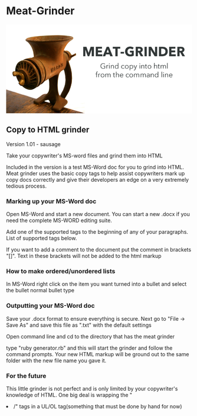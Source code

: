 Meat-Grinder
===========
<img src ="https://raw.githubusercontent.com/ArledgeMike/Meat-Grinder/master/images/meat-grinder.png" />


<h2>Copy to HTML grinder</h2> <p>Version 1.01 - sausage</p>
<p>Take your copywriter's MS-word files and grind them into HTML</p>
<p>Included in the version is a test MS-Word doc for you to grind into HTML. Meat grinder uses the basic copy tags to help assist copywriters mark up copy docs correctly and give their developers an edge on a very extremely tedious process.</p>

<h3>Marking up your MS-Word doc</h3>
<p>Open MS-Word and start a new document. You can start a new .docx if you need the complete MS-WORD editing suite.</p>
<p>Add one of the supported tags to the beginning of any of your paragraphs. List of supported tags below.</p>
<p>If you want to add a comment to the document put the comment in brackets "[]". Text in these brackets will not be added to the html markup</p>

<h3>How to make ordered/unordered lists</h3>
<p>In MS-Word right click on the item you want turned into a bullet and select the bullet normal bullet type</p>

<h3>Outputting your MS-Word doc</h3>
<p>Save your .docx format to ensure everything is secure. Next go to "File -> Save As" and save this file as ".txt" with the default settings</p>
<p>Open command line and cd to the directory that has the meat grinder</p>
<p>type "ruby generator.rb" and this will start the grinder and follow the command prompts. Your new HTML markup will be ground out to the same folder with the new file name you gave it.</p>

<h3>For the future</h3>
<p>This little grinder is not perfect and is only limited by your copywriter's knowledge of HTML. One big deal is wrapping the "<li>/" tags in a UL/OL tag(something that must be done by hand for now)</p> 

